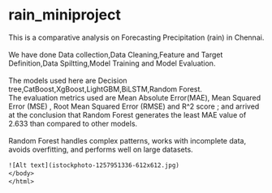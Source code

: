 # rain_miniproject
<html>
This is a comparative analysis on  Forecasting Precipitation (rain) in Chennai.
<BR><br>
We have done Data collection,Data Cleaning,Feature and Target Definition,Data Spiltting,Model Training and Model Evaluation.
<BR><br>
The models used here are Decision tree,CatBoost,XgBoost,LightGBM,BiLSTM,Random Forest.
<br>The evaluation metrics used are Mean Absolute Error(MAE), Mean Squared Error (MSE)
, Root Mean Squared Error (RMSE) and R^2 score ; and arrived at the conclusion that Random Forest generates the least MAE value of 2.633 than compared to other models.
<BR><br>
Random Forest handles complex patterns, works with incomplete data, avoids overfitting, and performs well on large datasets.
<body>
    
    ![Alt text](istockphoto-1257951336-612x612.jpg)
    </body>
    </html>
